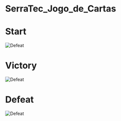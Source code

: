 # SerraTec_Jogo_de_Cartas

# Start
![Defeat](https://github.com/TheKarloz/images/blob/main/game%2021%20-%20start.png)

# Victory
![Defeat](https://github.com/TheKarloz/images/blob/main/game%2021%20-%20victory.png)

# Defeat
![Defeat](https://github.com/TheKarloz/images/blob/main/game%2021%20-%20defeat.png)
